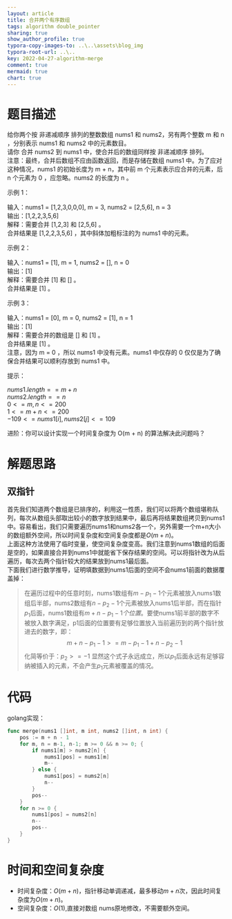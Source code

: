 ```yaml
---
layout: article
title: 合并两个有序数组
tags: algorithm double_pointer
sharing: true
show_author_profile: true
typora-copy-images-to: ..\..\assets\blog_img
typora-root-url: ..\..
key: 2022-04-27-algorithm-merge
comment: true
mermaid: true
chart: true
---
```


# 题目描述

给你两个按 非递减顺序 排列的整数数组 nums1 和 nums2，另有两个整数 m 和 n ，分别表示 nums1 和 nums2 中的元素数目。  
请你 合并 nums2 到 nums1 中，使合并后的数组同样按 非递减顺序 排列。  
注意：最终，合并后数组不应由函数返回，而是存储在数组 nums1 中。为了应对这种情况，nums1 的初始长度为 m + n，其中前 m 个元素表示应合并的元素，后 n 个元素为 0 ，应忽略。nums2 的长度为 n 。  

示例 1：  

输入：nums1 = [1,2,3,0,0,0], m = 3, nums2 = [2,5,6], n = 3  
输出：[1,2,2,3,5,6]  
解释：需要合并 [1,2,3] 和 [2,5,6] 。  
合并结果是 [1,2,2,3,5,6] ，其中斜体加粗标注的为 nums1 中的元素。  

示例 2：  

输入：nums1 = [1], m = 1, nums2 = [], n = 0  
输出：[1]  
解释：需要合并 [1] 和 [] 。  
合并结果是 [1] 。  

示例 3：  

输入：nums1 = [0], m = 0, nums2 = [1], n = 1  
输出：[1]  
解释：需要合并的数组是 [] 和 [1] 。  
合并结果是 [1] 。  
注意，因为 m = 0 ，所以 nums1 中没有元素。nums1 中仅存的 0 仅仅是为了确保合并结果可以顺利存放到 nums1 中。  
 

提示：  

$nums1.length == m + n$  
$nums2.length == n$  
$0 <= m, n <= 200$  
$1 <= m + n <= 200$  
$-109 <= nums1[i], nums2[j] <= 109$  
 

进阶：你可以设计实现一个时间复杂度为 O(m + n) 的算法解决此问题吗？  

# 解题思路

## 双指针

首先我们知道两个数组是已排序的，利用这一性质，我们可以将两个数组堪称队列，每次从数组头部取出较小的数字放到结果中，最后再将结果数组拷贝到nums1中。容易看出，我们只需要遍历nums1和nums2各一个，另外需要一个m+n大小的数组额外空间，所以时间复杂度和空间复杂度都是$O(m+n)$。  
上面这种方法使用了临时变量，使空间复杂度变高。我们注意到nums1数组的后面是空的，如果直接合并到nums1中就能省下保存结果的空间。可以将指针改为从后遍历，每次去两个指针较大的结果放到nums1最后面。  
下面我们进行数学推导，证明填数据到nums1后面的空间不会nums1前面的数据覆盖掉：
> 在遍历过程中的任意时刻，nums1数组有$m-p_1-1$个元素被放入nums1数组后半部，nums2数组有$n-p_2-1$个元素被放入nums1后半部，而在指针$p_1$后面，nums1数组有$m+n-p_1-1个位置$。要使nums1前半部的数字不被放入数字满足，p1后面的位置要有足够位置放入当前遍历到的两个指针放进去的数字，即：
> $$m+n-p_1-1>=m-p_1-1+n-p_2-1$$
> 化简等价于：$p_2>=-1$
> 显然这个式子永远成立，所以$p_1$后面永远有足够容纳被插入的元素，不会产生$p_1$元素被覆盖的情况。

# 代码

golang实现：
```go
func merge(nums1 []int, m int, nums2 []int, n int) {
	pos := m + n - 1
	for m, n = m-1, n-1; m >= 0 && n >= 0; {
		if nums1[m] > nums2[n] {
			nums1[pos] = nums1[m]
			m--
		} else {
			nums1[pos] = nums2[n]
			n--
		}
		pos--
	}
	for n >= 0 {
		nums1[pos] = nums2[n]
		n--
		pos--
	}
}
```

# 时间和空间复杂度

- 时间复杂度：$O(m+n)$，指针移动单调递减，最多移动$m+n$次，因此时间复杂度为$O(m+n)$。
- 空间复杂度：$O(1)$,直接对数组 nums原地修改，不需要额外空间。
